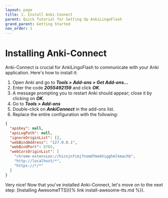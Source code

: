 ```yaml
---
layout: page
title: 1. Install Anki-Connect
parent: Quick Tutorial for Setting Up AnkiLingoFlash
grand_parent: Getting Started
nav_order: 1
---
```


# Installing Anki-Connect

Anki-Connect is crucial for AnkiLingoFlash to communicate with your Anki application. Here's how to install it:

1. Open Anki and go to <i><strong>Tools > Add-ons > Get Add-ons...</strong></i>
2. Enter the code <i><strong>2055492159</strong></i> and click <i><strong>OK</strong></i>.
3. A message prompting you to restart Anki should appear; close it by clicking on <i><strong>OK</strong></i>.
4. Go to <i><strong>Tools > Add-ons</strong></i>
5. Double-click on <i><strong>AnkiConnect</strong></i> in the add-ons list.
6. Replace the entire configuration with the following:

```json
{
  "apiKey": null,
  "apiLogPath": null,
  "ignoreOriginList": [],
  "webBindAddress": "127.0.0.1",
  "webBindPort": 8765,
  "webCorsOriginList": [
    "chrome-extension://hicnjnfcmjfnomdfmekhigghmlkmachb",
    "http://localhost/*",
    "https://*/*"
  ]
}
```

Very nice! Now that you've installed Anki-Connect, let's move on to the next step: [Installing AwesomeTTS]({% link install-awesome-tts.md %}).